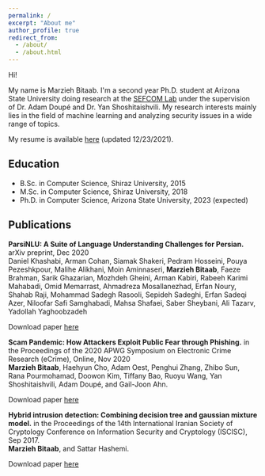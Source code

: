 ```yaml
---
permalink: /
excerpt: "About me"
author_profile: true
redirect_from: 
  - /about/
  - /about.html
---
```


Hi!   
   
My name is Marzieh Bitaab. I'm a second year Ph.D. student at Arizona State University doing research at the [SEFCOM Lab](https://sefcom.asu.edu/) under the supervision of Dr. Adam Doupé and Dr. Yan Shoshitaishvili. My research interests mainly lies in the field of machine learning and analyzing security issues in a wide range of topics.

My resume is available [here](https://mbitaab.github.io/files/MarziehBitaab-Resume.pdf) (updated 12/23/2021).

## Education
* B.Sc. in Computer Science, Shiraz University, 2015
* M.Sc. in Computer Science, Shiraz University, 2018
* Ph.D. in Computer Science, Arizona State University, 2023 (expected)


## Publications

**ParsiNLU: A Suite of Language Understanding Challenges for Persian.** arXiv preprint, Dec 2020 <br />
Daniel Khashabi, Arman Cohan, Siamak Shakeri, Pedram Hosseini, Pouya Pezeshkpour, Malihe Alikhani, Moin Aminnaseri, **Marzieh Bitaab**, Faeze Brahman, Sarik Ghazarian, Mozhdeh Gheini, Arman Kabiri, Rabeeh Karimi Mahabadi, Omid Memarrast, Ahmadreza Mosallanezhad, Erfan Noury, Shahab Raji, Mohammad Sadegh Rasooli, Sepideh Sadeghi, Erfan Sadeqi Azer, Niloofar Safi Samghabadi, Mahsa Shafaei, Saber Sheybani, Ali Tazarv, Yadollah Yaghoobzadeh

Download paper [here](https://arxiv.org/pdf/2012.06154.pdf)

**Scam Pandemic: How Attackers Exploit Public Fear through Phishing.**
in the Proceedings of the 2020 APWG Symposium on Electronic Crime Research (eCrime), Online, Nov 2020   
**Marzieh Bitaab**, Haehyun Cho, Adam Oest, Penghui Zhang, Zhibo Sun, Rana Pourmohamad, Doowon Kim, Tiffany Bao, Ruoyu Wang, Yan Shoshitaishvili, Adam Doupé, and Gail-Joon Ahn.

Download paper [here](http://mbitaab.github.io/files/scam_pandemic.pdf)

**Hybrid intrusion detection: Combining decision tree and gaussian mixture model.**
in the Proceedings of the 14th International Iranian Society of Cryptology Conference on Information Security and Cryptology (ISCISC), Sep 2017.   
**Marzieh Bitaab**, and Sattar Hashemi.

Download paper [here](http://mbitaab.github.io/files/intrusiondetection.pdf)